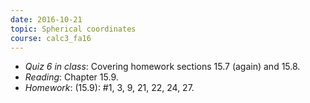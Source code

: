 ```yaml
---
date: 2016-10-21
topic: Spherical coordinates
course: calc3_fa16
---
```


- *Quiz 6 in class*: Covering homework sections 15.7 (again) and 15.8.
- *Reading*: Chapter 15.9.
- *Homework*: (15.9): #1, 3, 9, 21, 22, 24, 27.

